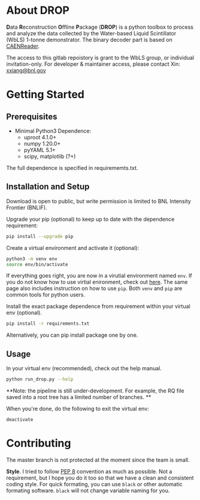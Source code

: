 # About DROP

**D**ata **R**econstruction **O**ffline **P**ackage (**DROP**) is a python toolbox to process and analyze the data collected by the Water-based Liquid Scintillator (WbLS) 1-tonne demonstrator. The binary decoder part is based on [CAENReader](https://github.com/tlangfor/CAENReader). 

The access to this gitlab repoistory is grant to the WbLS group, or individual invitation-only. For developer & maintainer access, please contact Xin: <xxiang@bnl.gov>

# Getting Started

## Prerequisites

- Minimal Python3 Dependence:
  - uproot 4.1.0+
  - numpy 1.20.0+
  - pyYAML 5.1+
  - scipy, matplotlib (?+)

The full dependence is specified in requirememts.txt. 

## Installation and Setup

Download is open to public, but write permission is limited to BNL Intensity Frontier (BNLIF). 

Upgrade your pip (optional) to keep up to date with the dependence requirement:
```bash
pip install --upgrade pip
```

Create a virtual environment and activate it (optional):
```bash
python3 -m venv env
source env/bin/activate
```
If everything goes right, you are now in a virutial environment named `env`. If you do not know how to use virtial enironment, check out [here](https://packaging.python.org/en/latest/guides/installing-using-pip-and-virtual-environments/). The same page also includes instruction on how to use `pip`. Both `venv` and `pip` are common tools for python users. 

Install the exact package dependence from requirement within your virtual env (optional).
```bash
pip install -r requirements.txt
```
Alternatively, you can pip install package one by one.

## Usage

In your virtual env (recommended), check out the help manual. 

```bash
python run_drop.py --help
```

**Note: the pipeline is still under-development. For example, the RQ file saved into a root tree has a limited number of branches. **

When you're done, do the following to exit the virtual env:

```
deactivate
```

# Contributing

The master branch is not protected at the moment since the team is small. 

**Style**. I tried to follow [PEP 8](https://realpython.com/python-pep8/) convention as much as possible. Not a requirement, but I hope you do it too so that we have a clean and consistent coding style. For quick formating, you can use `black` or other automatic formating software. `black` will not change variable naming for you. 

